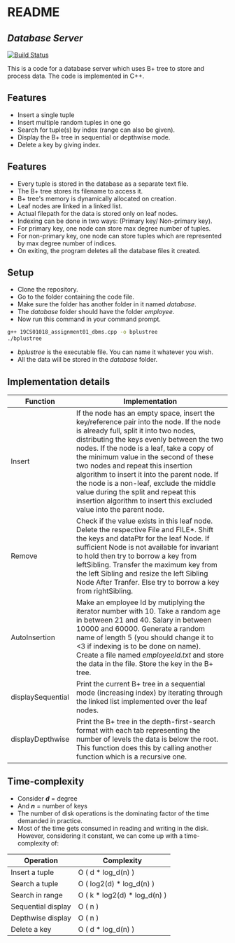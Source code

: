 # README
## _Database Server_

[![Build Status](https://travis-ci.org/joemccann/dillinger.svg?branch=master)](https://github.com/divyansh67/19CS01018_assignment01_dbms)

This is a code for a database server which uses B+ tree to store and process data.
The code is implemented in C++.

## Features

- Insert a single tuple
- Insert multiple random tuples in one go
- Search for tuple(s) by index (range can also be given).
- Display the B+ tree in sequential or depthwise mode.
- Delete a key by giving index.


## Features

- Every tuple is stored in the database as a separate text file.
- The B+ tree stores its filename to access it.
- B+ tree's memory is dynamically allocated on creation.
- Leaf nodes are linked in a linked list.
- Actual filepath for the data is stored only on leaf nodes.
- Indexing can be done in two ways: (Primary key/ Non-primary key).
- For primary key, one node can store max degree number of tuples.
- For non-primary key, one node can store tuples which are represented by max degree number of indices.
- On exiting, the program deletes all the database files it created.

## Setup
- Clone the repository.
- Go to the folder containing the code file.
- Make sure the folder has another folder in it named *database*.
- The *database* folder should have the folder *employee*.
- Now run this command in your command prompt.
```sh 
g++ 19CS01018_assignment01_dbms.cpp -o bplustree
./bplustree
```
- *bplustree* is the executable file. You can name it whatever you wish.
- All the data will be stored in the *database* folder.

## Implementation details
| Function | Implementation |
| ------ | ------ |
| Insert | If the node has an empty space, insert the key/reference pair into the node. If the node is already full, split it into two nodes, distributing the keys evenly between the two nodes. If the node is a leaf, take a copy of the minimum value in the second of these two nodes and repeat this insertion algorithm to insert it into the parent node. If the node is a non-leaf, exclude the middle value during the split and repeat this insertion algorithm to insert this excluded value into the parent node. |
| Remove | Check if the value exists in this leaf node. Delete the respective File and FILE*. Shift the keys and dataPtr for the leaf Node. If sufficient Node is not available for invariant to hold then try to borrow a key from leftSibling. Transfer the maximum key from the left Sibling and resize the left Sibling Node After Tranfer. Else try to borrow a key from rightSibling.
| AutoInsertion | Make an employee Id by mutiplying the iterator number with 10. Take a random age in between 21 and 40. Salary in between 10000 and 60000. Generate a random name of length 5 (you should change it to <3 if indexing is to be done on name). Create a file named _employeeId.txt_ and store the data in the file. Store the key in the B+ tree. |
| displaySequential | Print the current B+ tree in a sequential mode (increasing index) by iterating through the linked list implemented over the leaf nodes. |
| displayDepthwise | Print the B+ tree in the depth-first-search format with each tab representing the number of levels the data is below the root. This function does this by calling another function which is a recursive one. |

## Time-complexity

- Consider _**d**_ = degree
- And _**n**_ = number of keys
- The number of disk operations is the dominating factor of the time demanded in practice.
- Most of the time gets consumed in reading and writing in the disk. However, considering it constant, we can come up with a time-complexity of:

| Operation | Complexity |
| ------ | ------ |
| Insert a tuple | O ( d * log_d(n) ) |
| Search a tuple | O ( log2(d) * log_d(n) ) |
| Search in range | O ( k * log2(d) * log_d(n) ) |
| Sequential display | O ( n ) |
| Depthwise display | O ( n ) |
| Delete a key | O ( d * log_d(n) ) |# 19CS01018_assignment01_dbms
